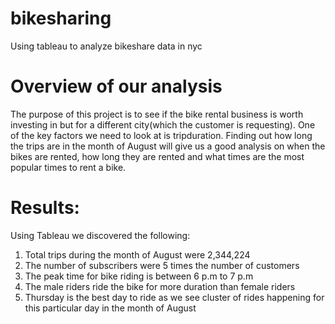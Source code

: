# bikesharing
Using tableau to analyze bikeshare data in nyc

# Overview of our analysis

The purpose of this project is to see if the bike rental business is worth investing in but for a different city(which the customer is requesting). One of the key factors we need to look at is tripduration. Finding out how long the trips are in the month of August will give us a good analysis on when the bikes are rented, how long they are rented and what times are the most popular times to rent a bike. 

# Results:

Using Tableau we discovered the following:

1) Total trips during the month of August were 2,344,224
2) The number of subscribers were 5 times the number of customers
3) The peak time for bike riding is between 6 p.m to 7 p.m
4) The male riders ride the bike for more duration than female riders
5) Thursday is the best day to ride as we see cluster of rides happening for this particular day in the month of August



